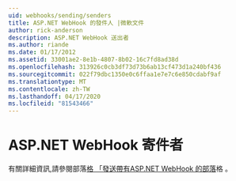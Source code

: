 ```yaml
---
uid: webhooks/sending/senders
title: ASP.NET WebHook 的發件人 |微軟文件
author: rick-anderson
description: ASP.NET WebHook 送出者
ms.author: riande
ms.date: 01/17/2012
ms.assetid: 33001ae2-8e1b-4807-8b02-16c7fd8ad38d
ms.openlocfilehash: 313926c0cb3df73d73b6ab13cf473d1a240bf436
ms.sourcegitcommit: 022f79dbc1350e0c6ffaa1e7e7c6e850cdabf9af
ms.translationtype: MT
ms.contentlocale: zh-TW
ms.lasthandoff: 04/17/2020
ms.locfileid: "81543466"
---
```

# <a name="aspnet-webhook-senders"></a>ASP.NET WebHook 寄件者

有關詳細資訊,請參閱部落[格 「發送帶有ASP.NET WebHook 的部落](https://devblogs.microsoft.com/aspnet/sending-webhooks-with-asp-net-webhooks-preview/)格 。
